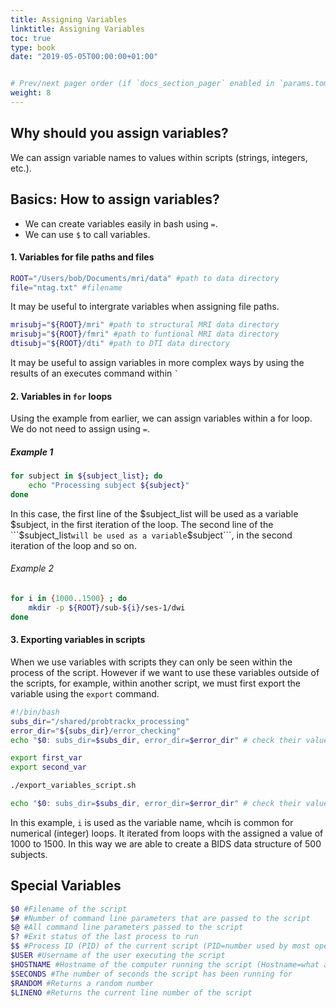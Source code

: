 ```yaml
---
title: Assigning Variables
linktitle: Assigning Variables
toc: true
type: book
date: "2019-05-05T00:00:00+01:00"


# Prev/next pager order (if `docs_section_pager` enabled in `params.toml`)
weight: 8
---
```

## Why should you assign variables?
We can assign variable names to values within scripts (strings, integers, etc.).
## Basics: How to assign variables?
- We can create variables easily in bash using ```=```.
- We can use ```$``` to call variables.

#### 1. Variables for file paths and files
```bash
ROOT="/Users/bob/Documents/mri/data" #path to data directory
file="ntag.txt" #filename
```
It may be useful to intergrate variables when assigning file paths.
```bash
mrisubj="${ROOT}/mri" #path to structural MRI data directory
mrisubj="${ROOT}/fmri" #path to funtional MRI data directory
dtisubj="${ROOT}/dti" #path to DTI data directory
```
It may be useful to assign variables in more complex ways by using the results of an executes command within ``` ` ```

#### 2. Variables in ```for``` loops
Using the example from earlier, we can assign variables within a for loop. We do not need to assign using ```=```. 
##### Example 1
```bash
for subject in ${subject_list}; do
	echo "Processing subject ${subject}"
done
```
In this case, the first line of the $subject_list will be used as a variable $subject, in the first iteration of the loop. The second line of the ```$subject_list``` will be used as a variable ```$subject```, in the second iteration of the loop and so on. 
###### Example 2
```bash
for i in {1000..1500} ; do
	mkdir -p ${ROOT}/sub-${i}/ses-1/dwi
done
```
#### 3. Exporting variables in scripts
When we use variables with scripts they can only be seen within the process of the script. However if we want to use these variables outside of the scripts, for example, within another script, we must first export the variable using the ```export``` command. 
```bash
#!/bin/bash
subs_dir="/shared/probtrackx_processing"
error_dir="${subs_dir}/error_checking"
echo "$0: subs_dir=$subs_dir, error_dir=$error_dir" # check their values

export first_var
export second_var

./export_variables_script.sh

echo "$0: subs_dir=$subs_dir, error_dir=$error_dir" # check their values
```
In this example, ```i``` is used as the variable name, whcih is common for numerical (integer) loops. It iterated from loops with the assigned a value of 1000 to 1500. In this way we are able to create a BIDS data structure of 500 subjects. 
## Special Variables
```bash
$0 #Filename of the script
$# #Number of command line parameters that are passed to the script
$@ #All command line parameters passed to the script
$? #Exit status of the last process to run
$$ #Process ID (PID) of the current script (PID=number used by most operating system to uniquely identify an active process)
$USER #Username of the user executing the script
$HOSTNAME #Hostname of the computer running the script (Hostname=what a device is called on a network. Also known as computer name or site name)
$SECONDS #The number of seconds the script has been running for
$RANDOM #Returns a random number
$LINENO #Returns the current line number of the script
```